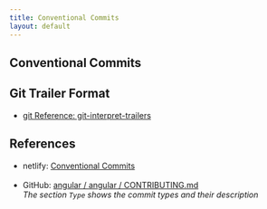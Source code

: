 ```yaml
---
title: Conventional Commits
layout: default
---
```

## Conventional Commits

## Git Trailer Format

* [git Reference: git-interpret-trailers](https://git-scm.com/docs/git-interpret-trailers)

## References

* netlify: [Conventional Commits](https://www.conventionalcommits.org/en/)<br>&nbsp;
* GitHub: [angular / angular / CONTRIBUTING.md](https://github.com/angular/angular/blob/22b96b9/CONTRIBUTING.md#type)<br/>*The section `Type` shows the commit types and their description*
